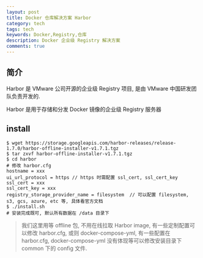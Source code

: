 ```yaml
---
layout: post
title: Docker 仓库解决方案 Harbor
category: tech
tags: tech
keywords: Docker,Registry,仓库
description: Docker 企业级 Registry 解决方案
comments: true
---
```


## 简介

Harbor 是 VMware 公司开源的企业级 Registry 项目, 是由 VMware 中国研发团队负责开发的.

Harbor 是用于存储和分发 Docker 镜像的企业级 Registry 服务器

## install

```
$ wget https://storage.googleapis.com/harbor-releases/release-1.7.0/harbor-offline-installer-v1.7.1.tgz
$ tar zxvf harbor-offline-installer-v1.7.1.tgz
$ cd harbor
# 修改 harbor.cfg
hostname = xxx
ui_url_protocol = https // https 时需配置 ssl_cert, ssl_cert_key
ssl_cert = xxx
ssl_cert_key = xxx
registry_storage_provider_name = filesystem  // 可以配置 filesystem, s3, gcs, azure, etc 等, 具体看官方文档
$ ./install.sh
# 安装完成既可, 默认所有数据在 /data 目录下
```

> 我们这里用等 offline 包, 不用在线拉取 Harbor image, 有一些定制配置可以修改 harbor.cfg, 或则 docker-compose-yml, 有一些配置在 harbor.cfg, docker-compose-yml 没有体现等可以修改安装目录下 common 下的 config 文件.
